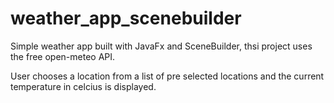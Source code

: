 # weather_app_scenebuilder
Simple weather app built with JavaFx and SceneBuilder, thsi project uses the  free open-meteo API.

User chooses a location from a list of pre selected locations and the current temperature in celcius is displayed.
